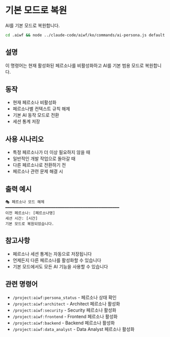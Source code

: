 # 기본 모드로 복원

AI를 기본 모드로 복원합니다.

```bash
cd .aiwf && node ../claude-code/aiwf/ko/commands/ai-persona.js default
```

## 설명
이 명령어는 현재 활성화된 페르소나를 비활성화하고 AI를 기본 범용 모드로 복원합니다.

## 동작
- 현재 페르소나 비활성화
- 페르소나별 컨텍스트 규칙 해제
- 기본 AI 동작 모드로 전환
- 세션 통계 저장

## 사용 시나리오
- 특정 페르소나가 더 이상 필요하지 않을 때
- 일반적인 개발 작업으로 돌아갈 때
- 다른 페르소나로 전환하기 전
- 페르소나 관련 문제 해결 시

## 출력 예시
```
🎭 페르소나 모드 해제
━━━━━━━━━━━━━━━━━━━━━━━━━━━━━━━━━━━━━━━━━━━━━━━━━━
이전 페르소나: [페르소나명]
세션 시간: [시간]
기본 모드로 복원되었습니다.
```

## 참고사항
- 페르소나 세션 통계는 자동으로 저장됩니다
- 언제든지 다른 페르소나를 활성화할 수 있습니다
- 기본 모드에서도 모든 AI 기능을 사용할 수 있습니다

## 관련 명령어
- `/project:aiwf:persona_status` - 페르소나 상태 확인
- `/project:aiwf:architect` - Architect 페르소나 활성화
- `/project:aiwf:security` - Security 페르소나 활성화
- `/project:aiwf:frontend` - Frontend 페르소나 활성화
- `/project:aiwf:backend` - Backend 페르소나 활성화
- `/project:aiwf:data_analyst` - Data Analyst 페르소나 활성화